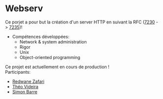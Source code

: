 # Webserv

Ce porjet a pour but la création d'un server HTTP en suivant la RFC ([7230](https://www.rfc-editor.org/info/rfc7230) -> [7235](https://www.rfc-editor.org/info/rfc7235))! 

* Compétences développées:  
  * Network & system administration  
  * Rigor  
  * Unix  
  * Object-oriented programming  

Ce projet est actuellement en cours de production !  
Participants: 
  * [Redwane Zafari](https://github.com/rzafari42)
  * [Théo Videira](https://github.com/tvideira)
  * [Simon Barre](https://github.com/MrSbarre)
